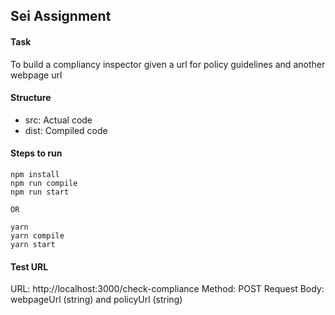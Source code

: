 ## Sei Assignment

#### Task

To build a compliancy inspector given a url for policy guidelines and another webpage url

#### Structure

- src: Actual code
- dist: Compiled code

#### Steps to run

```
npm install
npm run compile
npm run start

OR

yarn
yarn compile
yarn start
```

#### Test URL

URL: http://localhost:3000/check-compliance
Method: POST
Request Body: webpageUrl (string) and policyUrl (string)

